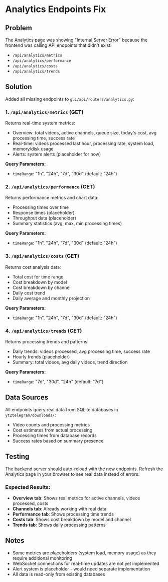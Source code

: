 # Analytics Endpoints Fix

## Problem
The Analytics page was showing "Internal Server Error" because the frontend was calling API endpoints that didn't exist:
- `/api/analytics/metrics`
- `/api/analytics/performance`
- `/api/analytics/costs`
- `/api/analytics/trends`

## Solution
Added all missing endpoints to `gui/api/routers/analytics.py`:

### 1. `/api/analytics/metrics` (GET)
Returns real-time system metrics:
- Overview: total videos, active channels, queue size, today's cost, avg processing time, success rate
- Real-time: videos processed last hour, processing rate, system load, memory/disk usage
- Alerts: system alerts (placeholder for now)

**Query Parameters:**
- `timeRange`: "1h", "24h", "7d", "30d" (default: "24h")

### 2. `/api/analytics/performance` (GET)
Returns performance metrics and chart data:
- Processing times over time
- Response times (placeholder)
- Throughput data (placeholder)
- Summary statistics (avg, max, min processing times)

**Query Parameters:**
- `timeRange`: "1h", "24h", "7d", "30d" (default: "24h")

### 3. `/api/analytics/costs` (GET)
Returns cost analysis data:
- Total cost for time range
- Cost breakdown by model
- Cost breakdown by channel
- Daily cost trend
- Daily average and monthly projection

**Query Parameters:**
- `timeRange`: "1h", "24h", "7d", "30d" (default: "24h")

### 4. `/api/analytics/trends` (GET)
Returns processing trends and patterns:
- Daily trends: videos processed, avg processing time, success rate
- Hourly trends (placeholder)
- Summary: total videos, avg daily videos, trend direction

**Query Parameters:**
- `timeRange`: "7d", "30d", "24h" (default: "7d")

## Data Sources
All endpoints query real data from SQLite databases in `yt2telegram/downloads/`:
- Video counts and processing metrics
- Cost estimates from actual processing
- Processing times from database records
- Success rates based on summary presence

## Testing
The backend server should auto-reload with the new endpoints. Refresh the Analytics page in your browser to see real data instead of errors.

### Expected Results:
- **Overview tab**: Shows real metrics for active channels, videos processed, costs
- **Channels tab**: Already working with real data
- **Performance tab**: Shows processing time trends
- **Costs tab**: Shows cost breakdown by model and channel
- **Trends tab**: Shows daily processing patterns

## Notes
- Some metrics are placeholders (system load, memory usage) as they require additional monitoring
- WebSocket connections for real-time updates are not yet implemented
- Alert system is placeholder - would need separate implementation
- All data is read-only from existing databases
